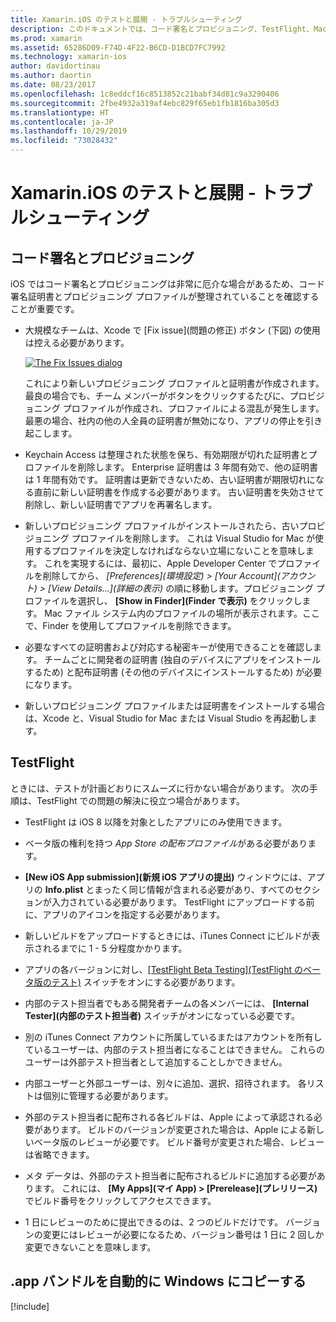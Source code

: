 ```yaml
---
title: Xamarin.iOS のテストと展開 - トラブルシューティング
description: このドキュメントでは、コード署名とプロビジョニング、TestFlight、Mac ビルド ホストから Windows への iOS アプリ バンドルのコピーに関連するトラブルシューティングのヒントを示します。
ms.prod: xamarin
ms.assetid: 65286D09-F74D-4F22-B6CD-D1BCD7FC7992
ms.technology: xamarin-ios
author: davidortinau
ms.author: daortin
ms.date: 08/23/2017
ms.openlocfilehash: 1c8eddcf16c8513852c21babf34d81c9a3290406
ms.sourcegitcommit: 2fbe4932a319af4ebc829f65eb1fb1816ba305d3
ms.translationtype: HT
ms.contentlocale: ja-JP
ms.lasthandoff: 10/29/2019
ms.locfileid: "73028432"
---
```

# <a name="xamarinios-testing-and-deployment---troubleshooting"></a>Xamarin.iOS のテストと展開 - トラブルシューティング

## <a name="code-signing--provisioning"></a>コード署名とプロビジョニング

iOS ではコード署名とプロビジョニングは非常に厄介な場合があるため、コード署名証明書とプロビジョニング プロファイルが整理されていることを確認することが重要です。

- 大規模なチームは、Xcode で [Fix issue]\(問題の修正\) ボタン (下図) の使用は控える必要があります。

    [![](troubleshooting-images/fixissue.png "The Fix Issues dialog")](troubleshooting-images/fixissue.png#lightbox)

    これにより新しいプロビジョニング プロファイルと証明書が作成されます。 最良の場合でも、チーム メンバーがボタンをクリックするたびに、プロビジョニング プロファイルが作成され、プロファイルによる混乱が発生します。 最悪の場合、社内の他の人全員の証明書が無効になり、アプリの停止を引き起こします。

- Keychain Access は整理された状態を保ち、有効期限が切れた証明書とプロファイルを削除します。 Enterprise 証明書は 3 年間有効で、他の証明書は 1 年間有効です。 証明書は更新できないため、古い証明書が期限切れになる直前に新しい証明書を作成する必要があります。 古い証明書を失効させて削除し、新しい証明書でアプリを再署名します。

- 新しいプロビジョニング プロファイルがインストールされたら、古いプロビジョニング プロファイルを削除します。 これは Visual Studio for Mac が使用するプロファイルを決定しなければならない立場にないことを意味します。 これを実現するには、最初に、Apple Developer Center でプロファイルを削除してから、 *[Preferences]\(環境設定\) > [Your Account]\(アカウント\) > [View Details...]\(詳細の表示\)* の順に移動します。プロビジョニング プロファイルを選択し、 **[Show in Finder]\(Finder で表示\)** をクリックします。 Mac ファイル システム内のプロファイルの場所が表示されます。ここで、Finder を使用してプロファイルを削除できます。

- 必要なすべての証明書および対応する秘密キーが使用できることを確認します。 チームごとに開発者の証明書 (独自のデバイスにアプリをインストールするため) と配布証明書 (その他のデバイスにインストールするため) が必要になります。

- 新しいプロビジョニング プロファイルまたは証明書をインストールする場合は、Xcode と、Visual Studio for Mac または Visual Studio を再起動します。

## <a name="testflight"></a>TestFlight

ときには、テストが計画どおりにスムーズに行かない場合があります。  次の手順は、TestFlight での問題の解決に役立つ場合があります。

- TestFlight は iOS 8 以降を対象としたアプリにのみ使用できます。

- ベータ版の権利を持つ *App Store の配布プロファイル*がある必要があります。

- **[New iOS App submission]\(新規 iOS アプリの提出\)** ウィンドウには、アプリの **Info.plist** とまったく同じ情報が含まれる必要があり、すべてのセクションが入力されている必要があります。 TestFlight にアップロードする前に、アプリのアイコンを指定する必要があります。

- 新しいビルドをアップロードするときには、iTunes Connect にビルドが表示されるまでに 1 - 5 分程度かかります。

- アプリの各バージョンに対し、[[TestFlight Beta Testing]\(TestFlight のベータ版のテスト\)](~/ios/deploy-test/testflight.md#beta-testing) スイッチをオンにする必要があります。

- 内部のテスト担当者でもある開発者チームの各メンバーには、 **[Internal Tester]\(内部のテスト担当者\)** スイッチがオンになっている必要です。

- 別の iTunes Connect アカウントに所属しているまたはアカウントを所有しているユーザーは、内部のテスト担当者になることはできません。 これらのユーザーは外部テスト担当者として追加することしかできません。

- 内部ユーザーと外部ユーザーは、別々に追加、選択、招待されます。 各リストは個別に管理する必要があります。

- 外部のテスト担当者に配布される各ビルドは、Apple によって承認される必要があります。 ビルドのバージョンが変更された場合は、Apple による新しいベータ版のレビューが必要です。 ビルド番号が変更された場合、レビューは省略できます。

- メタ データは、外部のテスト担当者に配布されるビルドに追加する必要があります。 これには、 **[My Apps]\(マイ App\) > [Prerelease]\(プレリリース\)** でビルド番号をクリックしてアクセスできます。

- 1 日にレビューのために提出できるのは、2 つのビルドだけです。 バージョンの変更にはレビューが必要になるため、バージョン番号は 1 日に 2 回しか変更できないことを意味します。

<a name="Automatically_copy_app_bundles_back_to_Windows" />

## <a name="automatically-copy-app-bundles-back-to-windows"></a>.app バンドルを自動的に Windows にコピーする

[!include[](~/ios/includes/copy-app-bundle-to-windows.md)]
